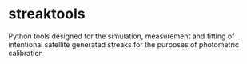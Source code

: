 # streaktools
Python tools designed for the simulation, measurement and fitting of intentional satellite generated streaks for the purposes of photometric calibration
